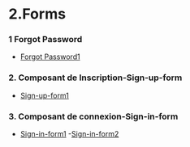 
# 2.Forms

### 1  Forgot Password
- [ Forgot Password1](https://www.creative-tim.com/twcomponents/component/modal-forgot-password-tailwind-css)
### 2. Composant de Inscription-Sign-up-form
- [Sign-up-form1](https://www.creative-tim.com/twcomponents/component/simple-registersign-up-form)
### 3. Composant de connexion-Sign-in-form
- [Sign-in-form1](https://www.creative-tim.com/twcomponents/component/free-tailwind-css-sign-in-component)
 -[Sign-in-form2](https://www.creative-tim.com/twcomponents/component/minimal-login-form)
